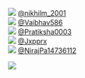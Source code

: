 
 ![](http://pbs.twimg.com/profile_images/1379484487759790083/p2KhMn2Q_normal.jpg) [@nikhilm_2001](https://twitter.com/nikhilm_2001)<br>![](http://pbs.twimg.com/profile_images/1379199279827349508/ZE7rPKW5_normal.jpg) [@Vaibhav586](https://twitter.com/Vaibhav586)<br>![](http://abs.twimg.com/sticky/default_profile_images/default_profile_normal.png) [@Pratiksha0003](https://twitter.com/Pratiksha0003)<br>![](http://pbs.twimg.com/profile_images/1380550027878207491/OuINhG0O_normal.jpg) [@Jxpprx](https://twitter.com/Jxpprx)<br>![](http://pbs.twimg.com/profile_images/1370693224927399939/qb--uStO_normal.jpg) [@NirajPa14736112](https://twitter.com/NirajPa14736112)<br> 

![](https://visitor-badge.laobi.icu/badge?page_id=ponder)
